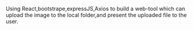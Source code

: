 Using React,bootstrape,expressJS,Axios to build a web-tool which can upload the image to the local folder,and present the uploaded file to the user.
